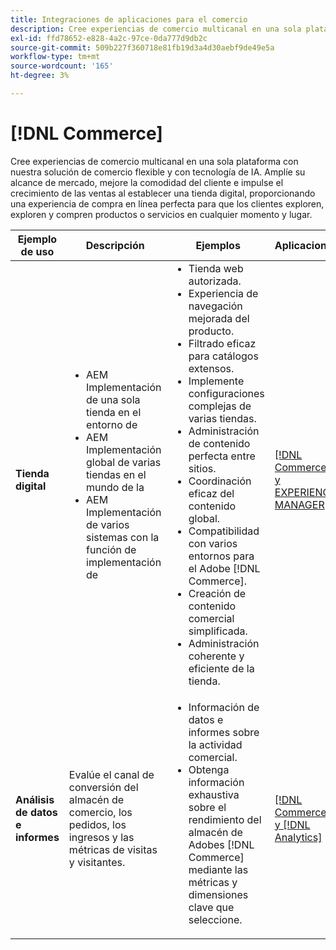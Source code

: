 ```yaml
---
title: Integraciones de aplicaciones para el comercio
description: Cree experiencias de comercio multicanal en una sola plataforma con nuestra solución de comercio flexible y con tecnología de IA.
exl-id: ffd78652-e828-4a2c-97ce-0da777d9db2c
source-git-commit: 509b227f360718e81fb19d3a4d30aebf9de49e5a
workflow-type: tm+mt
source-wordcount: '165'
ht-degree: 3%

---
```


# [!DNL Commerce]

Cree experiencias de comercio multicanal en una sola plataforma con nuestra solución de comercio flexible y con tecnología de IA. Amplíe su alcance de mercado, mejore la comodidad del cliente e impulse el crecimiento de las ventas al establecer una tienda digital, proporcionando una experiencia de compra en línea perfecta para que los clientes exploren, exploren y compren productos o servicios en cualquier momento y lugar.

<table>

<thead>
    <tr>
      <th>Ejemplo de uso</th>
      <th>Descripción</th>
      <th>Ejemplos</th>
      <th>Aplicaciones</th>
    </tr>
  </thead>
  <tbody>
 <tr>
   <td><strong>Tienda digital</strong></td>
   <td><ul style="margin-top: 0;">
          <li>AEM Implementación de una sola tienda en el entorno de
          <li>AEM Implementación global de varias tiendas en el mundo de la</li>
          <li>AEM Implementación de varios sistemas con la función de implementación de</li>
        </ul>
  </td>
   <td>
    <ul style="margin-top: 0;">
          <li>Tienda web autorizada.</li>
          <li>Experiencia de navegación mejorada del producto.</li>
          <li>Filtrado eficaz para catálogos extensos.</li>
          <li>Implemente configuraciones complejas de varias tiendas.</li>
          <li>Administración de contenido perfecta entre sitios.</li>
          <li>Coordinación eficaz del contenido global.</li>
          <li>Compatibilidad con varios entornos para el Adobe [!DNL Commerce].</li>
          <li>Creación de contenido comercial simplificada.</li>
          <li>Administración coherente y eficiente de la tienda.</li>
      </ul>
    </td>
   <td><a href="/help/integrations/integrations-between-applications/experience-manager/experience-manager-commerce.md">[!DNL Commerce] y EXPERIENCE MANAGER</a></td>
 </tr> 
 <tr>
   <td><strong>Análisis de datos e informes<strong></td>
   <td>Evalúe el canal de conversión del almacén de comercio, los pedidos, los ingresos y las métricas de visitas y visitantes.</td>
   <td><ul style="margin-top: 0;"><li>Información de datos e informes sobre la actividad comercial.</li><li>Obtenga información exhaustiva sobre el rendimiento del almacén de Adobes [!DNL Commerce] mediante las métricas y dimensiones clave que seleccione.</li></ul></td>
   <td><a href="/help/integrations/integrations-between-applications/commerce/commerce-analytics.md">[!DNL Commerce] y [!DNL Analytics]</a></td>
 </tr>
 </tbody>
 </table>
